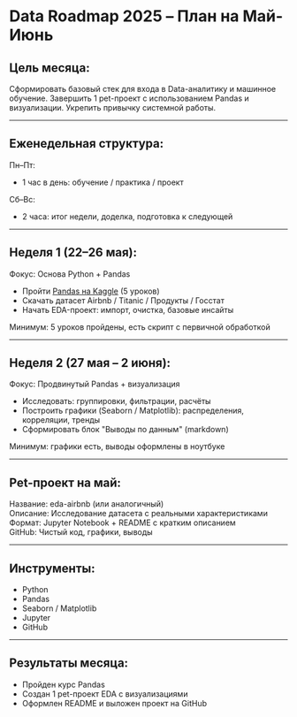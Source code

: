 # Data Roadmap 2025 – План на Май-Июнь

## Цель месяца:
Сформировать базовый стек для входа в Data-аналитику и машинное обучение. Завершить 1 pet-проект с использованием Pandas и визуализации. Укрепить привычку системной работы.

---

## Еженедельная структура:

Пн–Пт:  
- 1 час в день: обучение / практика / проект

Сб–Вс:  
- 2 часа: итог недели, доделка, подготовка к следующей

---

## Неделя 1 (22–26 мая):
Фокус: Основа Python + Pandas  
- Пройти [Pandas на Kaggle](https://www.kaggle.com/learn/pandas) (5 уроков)
- Скачать датасет Airbnb / Titanic / Продукты / Госстат
- Начать EDA-проект: импорт, очистка, базовые инсайты

Минимум: 5 уроков пройдены, есть скрипт с первичной обработкой

---

## Неделя 2 (27 мая – 2 июня):  
Фокус: Продвинутый Pandas + визуализация  
- Исследовать: группировки, фильтрации, расчёты
- Построить графики (Seaborn / Matplotlib): распределения, корреляции, тренды
- Сформировать блок "Выводы по данным" (markdown)

Минимум: графики есть, выводы оформлены в ноутбуке

---

## Pet-проект на май:
Название: eda-airbnb (или аналогичный)  
Описание: Исследование датасета с реальными характеристиками  
Формат: Jupyter Notebook + README с кратким описанием  
GitHub: Чистый код, графики, выводы

---

## Инструменты:
- Python
- Pandas
- Seaborn / Matplotlib
- Jupyter
- GitHub

---

## Результаты месяца:
- Пройден курс Pandas
- Создан 1 pet-проект EDA с визуализациями
- Оформлен README и выложен проект на GitHub
